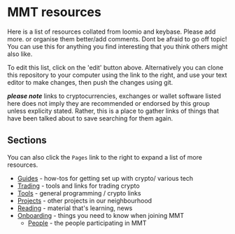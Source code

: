# MMT resources

Here is a list of resources collated from loomio and keybase.  Please add more.  or organise them better/add comments.  Dont be afraid to go off topic!  You can use this for anything you find interesting that you think others might also like.

To edit this list, click on the 'edit' button above.  Alternatively you can clone this repository to your computer using the link to the right, and use your text editor to make changes, then push the changes using git.  

***please note*** links to cryptocurrencies, exchanges or wallet software listed here does not imply they are recommended or endorsed by this group unless explicity stated.  Rather, this is a place to gather links of things that have been talked about to save searching for them again.  


## Sections

You can also click the `Pages` link to the right to expand a list of more resources.

* [Guides](./Guides.md) - how-tos for getting set up with crypto/ various tech
* [Trading](./Trading.md) - tools and links for trading crypto
* [Tools](./Tools.md) - general programming / crypto links
* [Projects](./Projects.md) - other projects in our neighbourhood
* [Reading](./Reading.md) - material that's learning, news
* [Onboarding](./Onboarding.md) - things you need to know when joining MMT
  - [People](./People.md) - the people participating in MMT

